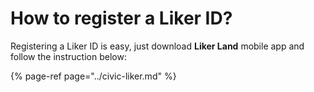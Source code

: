 # How to register a Liker ID?

Registering a Liker ID is easy, just download **Liker Land** mobile app and follow the instruction below:

{% page-ref page="../civic-liker.md" %}



